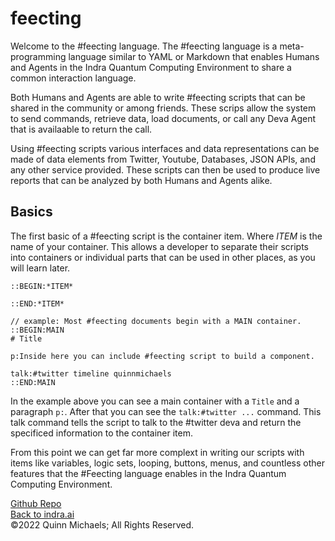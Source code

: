 # feecting

Welcome to the #feecting language. The #feecting language is a meta-programming language similar to YAML or Markdown that enables Humans and Agents in the Indra Quantum Computing Environment to share a common interaction language.

Both Humans and Agents are able to write #feecting scripts that can be shared in the community or among friends. These scrips allow the system to send commands, retrieve data, load documents, or call any Deva Agent that is availaable to return the call.

Using #feecting scripts various interfaces and data representations can be made of data elements from Twitter, Youtube, Databases, JSON APIs, and any other service provided. These scripts can then be used to produce live reports that can be analyzed by both Humans and Agents alike.

## Basics

The first basic of a #feecting script is the container item. Where *ITEM* is the name of your container. This allows a developer to separate their scripts into containers or individual parts that can be used in other places, as you will learn later.

```
::BEGIN:*ITEM*

::END:*ITEM*

// example: Most #feecting documents begin with a MAIN container.
::BEGIN:MAIN
# Title

p:Inside here you can include #feecting script to build a component.

talk:#twitter timeline quinnmichaels
::END:MAIN
```

In the example above you can see a main container with a `Title` and a paragraph `p:`. After that you can see the `talk:#twitter ...` command. This talk command tells the script to talk to the #twitter deva and return the specificed information to the container item.

From this point we can get far more complext in writing our scripts with items like variables, logic sets, looping, buttons, menus, and countless other features that the #Feecting language enables in the Indra Quantum Computing Environment.


[Github Repo](https://github.com/indraai/feecting)  
[Back to indra.ai](https://indra.ai)  
&copy;2022 Quinn Michaels; All Rights Reserved.
